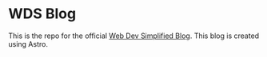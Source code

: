 # WDS Blog

This is the repo for the official [Web Dev Simplified Blog](https://blog.webdevsimplified.com). This blog is created using Astro.
